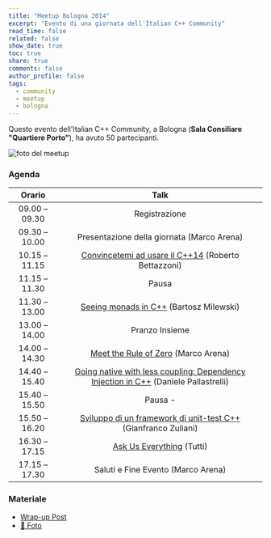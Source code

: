 ```yaml
---
title: "Meetup Bologna 2014"
excerpt: "Evento di una giornata dell'Italian C++ Community"
read_time: false
related: false
show_date: true
toc: true
share: true
comments: false
author_profile: false
tags:
  - community
  - meetup
  - bologna
---
```


Questo evento dell'Italian C++ Community, a Bologna (**Sala Consiliare "Quartiere Porto"**), ha avuto 50 partecipanti.

![foto del meetup](https://ilpropheta.github.io/pics/meetup-bo14.png)

### Agenda

| Orario |Talk|
| :-: | :-: |
|09.00 – 09.30|	Registrazione|
|09.30 – 10.00|	Presentazione della giornata (Marco Arena)|
|10.15 – 11.15|	[Convincetemi ad usare il C++14](/meetup-1114/#convincetemi-ad-usare-il-c14) (Roberto Bettazzoni)|
|11.15 – 11.30|	Pausa|
|11.30 – 13.00|	[Seeing monads in C++](/meetup-1114/#seeing-monads-in-c) (Bartosz Milewski)|
|13.00 – 14.00|	Pranzo Insieme|
|14.00 – 14.30|	[Meet the Rule of Zero](/meetup-1114/#meet-the-rule-of-zero) (Marco Arena)|
|14.40 – 15.40|	[Going native with less coupling: Dependency Injection in C++](/meetup-1114/#going-native-with-less-coupling-dependency-injection-in-c) (Daniele Pallastrelli)|
|15.40 – 15.50|	Pausa	-|
|15.50 – 16.20|	[Sviluppo di un framework di unit-test C++](/meetup-1114/#sviluppo-di-un-framework-di-unit-test-c) (Gianfranco Zuliani)|
|16.30 – 17.15|	[Ask Us Everything](/meetup-1114/#ask-us-everything) (Tutti)|
|17.15 – 17.30|	Saluti e Fine Evento (Marco Arena)|

### Materiale

- [Wrap-up Post](/posts/2014-11-16-meetup-1114)
- [📸 Foto](https://www.facebook.com/photo.php?fbid=10152888855086057&set=oa.539742672827392&type=3&theater)